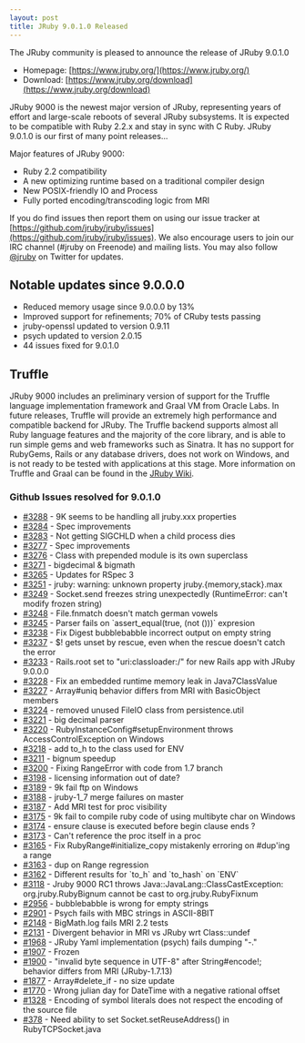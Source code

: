 ```yaml
---
layout: post
title: JRuby 9.0.1.0 Released
---
```

The JRuby community is pleased to announce the release of JRuby 9.0.1.0

- Homepage: [https://www.jruby.org/](https://www.jruby.org/)
- Download: [https://www.jruby.org/download](https://www.jruby.org/download)

JRuby 9000 is the newest major version of JRuby, representing years of effort and large-scale reboots of several JRuby subsystems.  It is expected to be compatible with Ruby 2.2.x and stay in sync with C Ruby.  JRuby 9.0.1.0 is our first of many point releases...

Major features of JRuby 9000:

- Ruby 2.2 compatibility
- A new optimizing runtime based on a traditional compiler design
- New POSIX-friendly IO and Process
- Fully ported encoding/transcoding logic from MRI

If you do find issues then report them on using our issue tracker at [https://github.com/jruby/jruby/issues](https://github.com/jruby/jruby/issues). We also encourage users to join our IRC channel (#jruby on Freenode) and mailing lists. You may also follow [@jruby](https://twitter.com/jruby) on Twitter for updates.

## Notable updates since 9.0.0.0

- Reduced memory usage since 9.0.0.0 by 13%
- Improved support for refinements; 70% of CRuby tests passing
- jruby-openssl updated to version 0.9.11
- psych updated to version 2.0.15
- 44 issues fixed for 9.0.1.0

## Truffle

JRuby 9000 includes an preliminary version of support for the Truffle language implementation framework and Graal VM from Oracle Labs. In future releases, Truffle will provide an extremely high performance and compatible backend for JRuby. The Truffle backend supports almost all Ruby language features and the majority of the core library, and is able to run simple gems and web frameworks such as Sinatra. It has no support for RubyGems, Rails or any database drivers, does not work on Windows, and is not ready to be tested with applications at this stage. More information on Truffle and Graal can be found in the [JRuby Wiki](https://github.com/jruby/jruby/wiki/Truffle).



### Github Issues resolved for 9.0.1.0

<ul>
<li><a href="https://github.com/jruby/jruby/issues/3288">#3288</a> - 9K seems to be handling all jruby.xxx properties</li>
<li><a href="https://github.com/jruby/jruby/pull/3284">#3284</a> - Spec improvements</li>
<li><a href="https://github.com/jruby/jruby/issues/3283">#3283</a> - Not getting SIGCHLD when a child process dies</li>
<li><a href="https://github.com/jruby/jruby/pull/3277">#3277</a> - Spec improvements</li>
<li><a href="https://github.com/jruby/jruby/issues/3276">#3276</a> - Class with prepended module is its own superclass</li>
<li><a href="https://github.com/jruby/jruby/pull/3271">#3271</a> - bigdecimal &amp; bigmath</li>
<li><a href="https://github.com/jruby/jruby/pull/3265">#3265</a> - Updates for RSpec 3</li>
<li><a href="https://github.com/jruby/jruby/issues/3251">#3251</a> - jruby: warning: unknown property jruby.{memory,stack}.max</li>
<li><a href="https://github.com/jruby/jruby/issues/3249">#3249</a> - Socket.send freezes string unexpectedly (RuntimeError: can't modify frozen string)</li>
<li><a href="https://github.com/jruby/jruby/issues/3248">#3248</a> - File.fnmatch doesn't match german vowels</li>
<li><a href="https://github.com/jruby/jruby/issues/3245">#3245</a> - Parser fails on `assert_equal(true, (not ()))` expresion</li>
<li><a href="https://github.com/jruby/jruby/pull/3238">#3238</a> - Fix Digest bubblebabble incorrect output on empty string</li>
<li><a href="https://github.com/jruby/jruby/issues/3237">#3237</a> - $! gets unset by rescue, even when the rescue doesn't catch the error</li>
<li><a href="https://github.com/jruby/jruby/issues/3233">#3233</a> - Rails.root set to "uri:classloader:/" for new Rails app with JRuby 9.0.0.0</li>
<li><a href="https://github.com/jruby/jruby/pull/3228">#3228</a> - Fix an embedded runtime memory leak in Java7ClassValue</li>
<li><a href="https://github.com/jruby/jruby/issues/3227">#3227</a> - Array#uniq behavior differs from MRI with BasicObject members</li>
<li><a href="https://github.com/jruby/jruby/pull/3224">#3224</a> - removed unused FileIO class from persistence.util</li>
<li><a href="https://github.com/jruby/jruby/pull/3221">#3221</a> - big decimal parser</li>
<li><a href="https://github.com/jruby/jruby/issues/3220">#3220</a> - RubyInstanceConfig#setupEnvironment throws AccessControlException on Windows</li>
<li><a href="https://github.com/jruby/jruby/pull/3218">#3218</a> - add to_h to the class used for ENV</li>
<li><a href="https://github.com/jruby/jruby/pull/3211">#3211</a> - bignum speedup</li>
<li><a href="https://github.com/jruby/jruby/pull/3200">#3200</a> - Fixing RangeError with code from 1.7 branch</li>
<li><a href="https://github.com/jruby/jruby/issues/3198">#3198</a> - licensing information out of date?</li>
<li><a href="https://github.com/jruby/jruby/issues/3189">#3189</a> - 9k fail ftp on Windows</li>
<li><a href="https://github.com/jruby/jruby/issues/3188">#3188</a> - jruby-1_7 merge failures on master</li>
<li><a href="https://github.com/jruby/jruby/pull/3187">#3187</a> - Add MRI test for proc visibility</li>
<li><a href="https://github.com/jruby/jruby/issues/3175">#3175</a> - 9k fail to compile ruby code of using multibyte char on Windows</li>
<li><a href="https://github.com/jruby/jruby/issues/3174">#3174</a> - ensure clause is executed before begin clause ends ?</li>
<li><a href="https://github.com/jruby/jruby/issues/3173">#3173</a> - Can't reference the proc itself in a proc</li>
<li><a href="https://github.com/jruby/jruby/pull/3165">#3165</a> - Fix RubyRange#initialize_copy mistakenly erroring on #dup'ing a range</li>
<li><a href="https://github.com/jruby/jruby/issues/3163">#3163</a> - dup on Range regression</li>
<li><a href="https://github.com/jruby/jruby/issues/3162">#3162</a> - Different results for `to_h` and `to_hash` on `ENV`</li>
<li><a href="https://github.com/jruby/jruby/issues/3118">#3118</a> - Jruby 9000 RC1 throws Java::JavaLang::ClassCastException: org.jruby.RubyBignum cannot be cast to org.jruby.RubyFixnum</li>
<li><a href="https://github.com/jruby/jruby/issues/2956">#2956</a> - bubblebabble is wrong for empty strings</li>
<li><a href="https://github.com/jruby/jruby/issues/2901">#2901</a> - Psych fails with MBC strings in ASCII-8BIT</li>
<li><a href="https://github.com/jruby/jruby/issues/2148">#2148</a> - BigMath.log fails MRI 2.2 tests</li>
<li><a href="https://github.com/jruby/jruby/issues/2131">#2131</a> - Divergent behavior in MRI vs JRuby wrt Class::undef</li>
<li><a href="https://github.com/jruby/jruby/issues/1968">#1968</a> - JRuby Yaml implementation (psych) fails dumping "-." </li>
<li><a href="https://github.com/jruby/jruby/issues/1907">#1907</a> - Frozen</li>
<li><a href="https://github.com/jruby/jruby/issues/1900">#1900</a> - "invalid byte sequence in UTF-8" after String#encode!; behavior differs from MRI (JRuby-1.7.13)</li>
<li><a href="https://github.com/jruby/jruby/issues/1877">#1877</a> - Array#delete_if - no size update</li>
<li><a href="https://github.com/jruby/jruby/issues/1770">#1770</a> - Wrong julian day for DateTime with a negative rational offset</li>
<li><a href="https://github.com/jruby/jruby/issues/1328">#1328</a> - Encoding of symbol literals does not respect the encoding of the source file</li>
<li><a href="https://github.com/jruby/jruby/issues/378">#378</a> - Need ability to set Socket.setReuseAddress() in RubyTCPSocket.java</li>
</ul>
